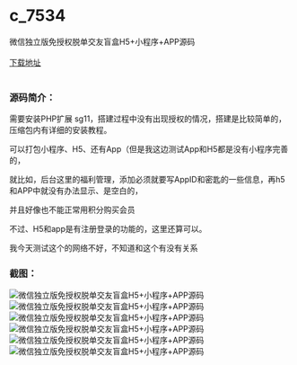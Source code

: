 # c_7534
微信独立版免授权脱单交友盲盒H5+小程序+APP源码
<br/></br>
[下载地址](https://www.uuid2.com/7534.html "下载地址")
<br/></br>
<h3>源码简介：</h3>
<p>需要安装PHP扩展  sg11，搭建过程中没有出现授权的情况，搭建是比较简单的，压缩包内有详细的安装教程。<p>
<p>可以打包小程序、H5、还有App（但是我这边测试App和H5都是没有小程序完善的，<p>
<p>就比如，后台这里的福利管理，添加必须就要写AppID和密匙的一些信息，再h5和APP中就没有办法显示、是空白的，<p>
<p>并且好像也不能正常用积分购买会员<p>
<p>不过、H5和app是有注册登录的功能的，这里还算可以。<p>
<p>我今天测试这个的网络不好，不知道和这个有没有关系<p>
<h3>截图：</h3>
<img src="https://www.uuid2.com/wp-content/uploads/img/uimage/33311634189952.png" alt="微信独立版免授权脱单交友盲盒H5+小程序+APP源码"><img src="https://www.uuid2.com/wp-content/uploads/img/uimage/70741634189954.jpg" alt="微信独立版免授权脱单交友盲盒H5+小程序+APP源码"><img src="https://www.uuid2.com/wp-content/uploads/img/uimage/15601634189955.jpg" alt="微信独立版免授权脱单交友盲盒H5+小程序+APP源码"><img src="https://www.uuid2.com/wp-content/uploads/img/uimage/11551634189956.jpg" alt="微信独立版免授权脱单交友盲盒H5+小程序+APP源码"><img src="https://www.uuid2.com/wp-content/uploads/img/uimage/58461634189960.jpg" alt="微信独立版免授权脱单交友盲盒H5+小程序+APP源码"><img src="https://www.uuid2.com/wp-content/uploads/img/uimage/12371634189961.jpg" alt="微信独立版免授权脱单交友盲盒H5+小程序+APP源码">

